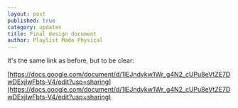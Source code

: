 ```yaml
---
layout: post
published: true
category: updates
title: Final design document
author: Playlist Made Physical
---
```


It's the same link as before, but to be clear:

[https://docs.google.com/document/d/1lEJndykw1Wr_g4N2_cUPu8eVtZE7DwDExjlwFbts-V4/edit?usp=sharing](https://docs.google.com/document/d/1lEJndykw1Wr_g4N2_cUPu8eVtZE7DwDExjlwFbts-V4/edit?usp=sharing)

